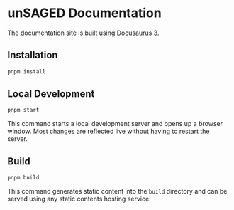 # unSAGED Documentation

The documentation site is built using [Docusaurus 3](https://docusaurus.io/).

## Installation

```sh
pnpm install
```

## Local Development

```sh
pnpm start
```

This command starts a local development server and opens up a browser window. Most changes are reflected live without having to restart the server.

## Build

```sh
pnpm build
```

This command generates static content into the `build` directory and can be served using any static contents hosting service.
